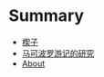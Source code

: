 # Summary

- [楔子](00_pre/pre.md)
- [马可波罗游记的研究](./01_init_marco/init_marco.md)
- [About](./about/author.md)
